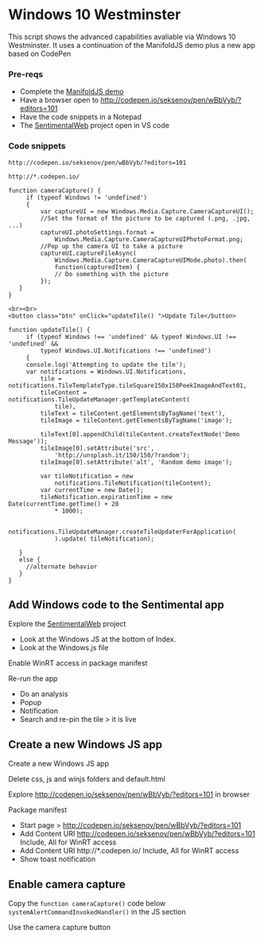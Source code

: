 
# Windows 10 Westminster
This script shows the advanced capabilities avaliable via Windows 10 Westminster. It uses a continuation of the ManifoldJS demo plus a new app based on CodePen

### Pre-reqs
* Complete the [ManifoldJS demo](ManifoldJS.md) 
* Have a browser open to http://codepen.io/seksenov/pen/wBbVyb/?editors=101
* Have the code snippets in a Notepad
* The [SentimentalWeb](https://github.com/martinkearn/SentimentalWeb) project open in VS code 

### Code snippets
```
http://codepen.io/seksenov/pen/wBbVyb/?editors=101

http://*.codepen.io/

function cameraCapture() {
     if (typeof Windows != 'undefined')
     {
         var captureUI = new Windows.Media.Capture.CameraCaptureUI();
         //Set the format of the picture to be captured (.png, .jpg, ...) 
         captureUI.photoSettings.format =
             Windows.Media.Capture.CameraCaptureUIPhotoFormat.png;
         //Pop up the camera UI to take a picture 
         captureUI.captureFileAsync(
             Windows.Media.Capture.CameraCaptureUIMode.photo).then(
             function(capturedItem) {
             // Do something with the picture 
         });
   }
}

<br><br>
<button class="btn" onClick="updateTile() ">Update Tile</button>

function updateTile() {
     if (typeof Windows !== 'undefined' && typeof Windows.UI !== 'undefined' &&
         typeof Windows.UI.Notifications !== 'undefined')
     {
     console.log('Attempting to update the tile');
     var notifications = Windows.UI.Notifications,
         tile =    notifications.TileTemplateType.tileSquare150x150PeekImageAndText01,
         tileContent = notifications.TileUpdateManager.getTemplateContent(
             tile),
         tileText = tileContent.getElementsByTagName('text'),
         tileImage = tileContent.getElementsByTagName('image');
  
         tileText[0].appendChild(tileContent.createTextNode('Demo Message'));
         tileImage[0].setAttribute('src',
             'http://unsplash.it/150/150/?random');
         tileImage[0].setAttribute('alt', 'Random demo image');
  
         var tileNotification = new
             notifications.TileNotification(tileContent);
         var currentTime = new Date();
         tileNotification.expirationTime = new Date(currentTime.getTime() + 20
             * 1000);
  
         notifications.TileUpdateManager.createTileUpdaterForApplication(
             ).update( tileNotification);
  
   }
   else {
     //alternate behavior
   }
}
```

## Add Windows code to the Sentimental app
Explore the [SentimentalWeb](https://github.com/martinkearn/SentimentalWeb) project
* Look at the Windows JS at the bottom of Index.
* Look at the Windows.js file

Enable WinRT access in package manifest

Re-run the app
* Do an analysis
* Popup
* Notification
* Search and re-pin the tile > it is live

## Create a new Windows JS app
Create a new Windows JS app

Delete css, js and winjs folders and default.html

Explore http://codepen.io/seksenov/pen/wBbVyb/?editors=101 in browser

Package manifest
* Start page > http://codepen.io/seksenov/pen/wBbVyb/?editors=101
* Add Content URI http://codepen.io/seksenov/pen/wBbVyb/?editors=101 Include, All for WinRT access
* Add Content URI http://*.codepen.io/ Include, All for WinRT access
* Show toast notification

## Enable camera capture
Copy the `function cameraCapture()` code below `systemAlertCommandInvokedHandler()` in the JS section

Use the camera capture button